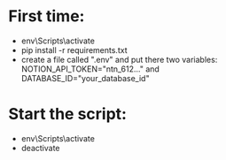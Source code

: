# First time:
- env\Scripts\activate
- pip install -r requirements.txt
- create a file called ".env" and put there two variables: NOTION_API_TOKEN="ntn_612..." and DATABASE_ID="your_database_id"

# Start the script:
- env\Scripts\activate
- deactivate

